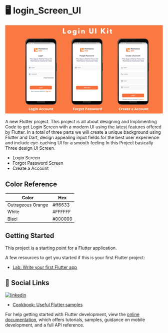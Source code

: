 
# 🖥 login_Screen_UI
![Login-UI](Screenshots/loginUI.jpg)

A new Flutter project. 
This project is all about designing and Implimenting Code to get Login Screen with a modern UI using the latest features offered by Flutter. In a total of three parts we will create a unique background using Flutter and Dart, design appealing input fields for the best user experience and include eye-caching UI for a smooth feeling In this Project basically Three  design UI Screen.

- Login Screen
- Forgot Password Screen
- Create a Account

## Color Reference

| Color             | Hex                                                                |
| ----------------- | ------------------------------------------------------------------ |
| Outrageous Orange |  #ff6633 |
| White |  #FFFFFF |
| Blacl |  #000000 |








## Getting Started

This project is a starting point for a Flutter application.

A few resources to get you started if this is your first Flutter project:

- [Lab: Write your first Flutter app](https://docs.flutter.dev/get-started/codelab)


## 🔗 Social Links

[![linkedin](https://img.shields.io/badge/linkedin-0A66C2?style=for-the-badge&logo=linkedin&logoColor=white)](https://www.linkedin.com/in/ahsansoomro/)


- [Cookbook: Useful Flutter samples](https://docs.flutter.dev/cookbook)

For help getting started with Flutter development, view the
[online documentation](https://docs.flutter.dev/), which offers tutorials,
samples, guidance on mobile development, and a full API reference.
